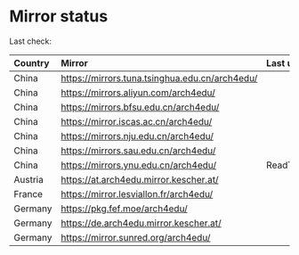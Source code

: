 <script src="./time.js"></script>
# Mirror status
Last check: <script type="text/javascript">localize(1690684252.9754617);</script>

|Country|Mirror|Last update|
|:------|:-----|:----------|
|China|https://mirrors.tuna.tsinghua.edu.cn/arch4edu/|<script type="text/javascript">localize(1690655364);</script>|
|China|https://mirrors.aliyun.com/arch4edu/|<script type="text/javascript">localize(1690612148);</script>|
|China|https://mirrors.bfsu.edu.cn/arch4edu/|<script type="text/javascript">localize(1690655364);</script>|
|China|https://mirror.iscas.ac.cn/arch4edu/|<script type="text/javascript">localize(1690655364);</script>|
|China|https://mirrors.nju.edu.cn/arch4edu/|<script type="text/javascript">localize(1690612148);</script>|
|China|https://mirrors.sau.edu.cn/arch4edu/|<script type="text/javascript">localize(1690655364);</script>|
|China|https://mirrors.ynu.edu.cn/arch4edu/|ReadTimeout|
|Austria|https://at.arch4edu.mirror.kescher.at/|<script type="text/javascript">localize(1690655364);</script>|
|France|https://mirror.lesviallon.fr/arch4edu/|<script type="text/javascript">localize(1689402753);</script>|
|Germany|https://pkg.fef.moe/arch4edu/|<script type="text/javascript">localize(1690655364);</script>|
|Germany|https://de.arch4edu.mirror.kescher.at/|<script type="text/javascript">localize(1690655364);</script>|
|Germany|https://mirror.sunred.org/arch4edu/|<script type="text/javascript">localize(1690655364);</script>|

<script src="./tablefilter/tablefilter.js"></script>
<script src="./table.js"></script>